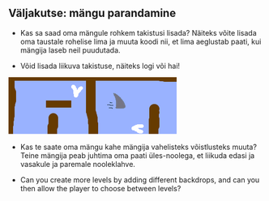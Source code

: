 ## Väljakutse: mängu parandamine

- Kas sa saad oma mängule rohkem takistusi lisada? Näiteks võite lisada oma taustale rohelise lima ja muuta koodi nii, et lima aeglustab paati, kui mängija laseb neil puudutada.

- Võid lisada liikuva takistuse, näiteks logi või hai!

![ekraanipilt](images/boat-obstacles.png)

- Kas te saate oma mängu kahe mängija vahelisteks võistlusteks muuta? Teine mängija peab juhtima oma paati üles-noolega, et liikuda edasi ja vasakule ja paremale nooleklahve.

- Can you create more levels by adding different backdrops, and can you then allow the player to choose between levels?